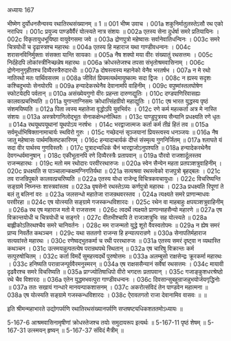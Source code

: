 अध्यायः 167

भीष्मेण दुर्योधनसैन्यस्य रथातिरथसंख्यानम् ॥ 1 ॥
001   	भीष्म उवाच ।
001a	शकुनिर्मातुलस्तेऽसौ रथ एको नराधिप ।
001c	प्रयुज्य पाण्डवैर्वैरं योत्स्यते नात्र संशयः ॥
002a	एतस्य सेना दुर्धर्षा समरे प्रतियायिनः ।
002c	विकृतायुधभूयिष्ठा वायुवेगसमा जवे ॥
003a	द्रोणपुत्रो महेष्वासः सर्वानेवातिधन्विनः ।
003c	समरे चित्रयोधी च दृढास्त्रश्च महारथः ॥
004a	एतस्य हि महाराज यथा गाण्डीवधन्वनः ।
004c	शरासनविनिर्मुक्ताः संसक्ता यान्ति सायकाः ॥
005a	नैष शक्यो मया वीरः संख्यातुं रथसत्तमः ।
005c	निर्दहेदपि लोकांस्त्रीनिच्छन्नेष महारथः ॥
006a	क्रोधस्तेजश्च तपसा संभृतोश्रमवासिनाम् ।
006c	द्रोणेनानुगृहीतश्च दिव्यैरस्त्रैरुदारधीः ॥
007a	दोषस्त्वस्य महानेको येनैव भरतर्षभ ।
007a	न मे रथो नातिरथो मतः पार्थिवसत्तम ॥
008a	जीवितं प्रियमत्यर्थमायुष्कामः सदा द्विजः ।
008c	न ह्यस्य सदृशः कश्चिदुभयोः सेनयोरपि ॥
009a	हन्यादेकरथेनैव देवानामपि वाहिनीम् ।
009c	वपुष्मांस्तलघोषेण स्फोटयेदपि पर्वतान् ॥
010a	असंख्येयगुणो वीरः प्रहन्ता दारुणद्युतिः ।
010c	दण्डपाणिरिवासह्यः कालवत्प्रचरिष्यति ॥
011a	युगान्ताग्निसमः क्रोधात्सिंहग्रीवो महाद्युतिः ।
011c	एष भारत युद्धस्य पृष्ठं संशमयिष्यति ॥
012a	पिता त्वस्य महातेजा वृद्धोऽपि युवभिर्वरः ।
012c	रणे कर्म महत्कर्ता अत्र मे नास्ति संशयः ॥
013a	अस्त्रवेगानिलोद्भूतः सेनाकक्षेन्धनोत्थितः ।
013c	पाण्डुपुत्रस्य सैन्यानि प्रधक्ष्यति रणे धृतः ॥
014a	रथयूथपयूथानां यूथपोऽय नरर्षभः ।
014c	भरद्वाजात्मजः कर्ता कर्म तीव्रं हितं तव ॥
015a	सर्वमूर्धाभिषिक्तानामाचार्यः स्थविरो गुरुः ।
015c	गच्छेदन्तं सृञ्जयानां प्रियस्त्वस्य धनञ्जयः ॥
016a	नैष जातु महेष्वासः पार्थमक्लिष्टकारिणम् ।
016c	हन्यादाचार्यकं दीप्तं संस्मृत्य गुणनिर्जितम् ॥
017a	श्लाघते यं सदा वीर पार्थस्य गुणविस्तरैः ।
017c	पुत्रादभ्यधिकं चैनं भारद्वाजोऽनुपश्यति ॥
018a	हन्यादेकरथेनैव देवगन्धर्वमानुषान् ।
018c	एकीभूतानपि रणे दिव्यैरस्त्रैः प्रतापवान् ॥
019a	पौरवो राजशार्दूलस्तव राजन्महारथः ।
019c	मतो मम रथोदारः परवीररथारुजः ॥
020a	स्वेन सैन्येन महता प्रतपञ्शत्रुवाहिनीम् ।
020c	प्रधक्ष्यति स पाञ्चालान्कक्षमग्निगतिर्यथा ॥
021a	सत्यश्रवा रथस्त्वेको राजपुत्रो बृहद्बलः ।
021c	तव राजन्रिपुबले कालवत्प्रचरिष्यति ॥
022a 	एतस्य योधा राजेन्द्र विचित्रकवचायुधाः ।
022c	विचरिष्यन्ति सङ्ग्रामे निघ्नन्तः शास्त्रवांस्तव ॥
023a	वृषसेनो रथस्तेऽग्र्यः कर्णपुत्रो महारथः ।
023a	प्रधक्ष्यति रिपूणां ते बलं तु बलिनां वरः ॥
023a	जलसन्धो महातेजा राजन्रथवरस्तव ।
024a	त्यक्ष्यते समरे प्राणान्माधवः परवीरहा ॥
024c	एष योत्स्यति सङ्ग्रामे गजस्कन्धविशारदः ।
025c	रथेन वा माहबाहुः क्षपयञ्शत्रुवाहिनीम् ॥
026a	रथ एष महाराज मतो मे राजसत्तम ।
026c	त्वदर्थे त्यक्ष्यते प्राणान्सहसैन्यो महारणे ॥
027a	एष विक्रान्तयोधी च चित्रयोधी च सङ्गरे ।
027c	वीतभीश्चापि ते राजञ्शत्रुभिः सह योत्स्यते ॥
028a	बाह्लीकोऽतिरथश्चैव समरे चानिवर्तनः ।
028c	मम राजन्मतो युद्धे शूरो वैवस्वतोपमः ॥
029a	न ह्येष समरं प्राप्य निवर्तेत कथञ्चन ।
029c	यथा सततगो राजन्स हि हन्यात्परान्रणे ॥
030a	सेनापतिर्महाराज सत्यवांस्ते महारथः ।
030c	रणेष्वद्भुतकर्मा च रथी पररथारुजः ॥
031a	एतस्य समरं दृष्ट्वा न व्यथास्ति कथञ्चन ।
031c	उत्स्मयन्नुत्पतत्येष परान्रथपथे स्थितान् ॥
032a	एष चारिषु विक्रान्तः कर्म सत्पुरुषोचितम् ।
032c	कर्ता विमर्दे सुमहत्त्वदर्थे पुरुषोत्तमः ॥
033a	अलम्बुसो राक्षसेन्द्रः क्रूरकर्मा महारथः ।
033c	हनिष्यति परान्राजन्पूर्ववैरमनुस्मरन् ॥
034a	एष राक्षससैन्यानं सर्वेषां रथसत्तमः ।
034c	मायावी दृढवैरश्च समरे विचरिष्यति ॥
035a	प्राग्ज्योतिषाधिपो वीरो भगदत्तः प्रतापवान् ।
035c	गजाङ्कुशधरश्रेष्ठो रथे चैव विशारदः ॥
036a	एतेन युद्धमभवत्पुरा गाण्डीवधन्वनः ।
036c	दिवसान्सुबहून्राजन्नुभयोर्जयगृद्धिनोः ॥
037a	ततः सखायं गान्धारे मानयन्पाकशासनम् ।
037c	अकरोत्संविदं तेन पाण्डवेन महात्मना ॥
038a	एष योत्स्यति सङ्ग्रामे गजस्कन्धविशारदः ।
038c	ऐरावतगतो राजा देवानामिव वासवः ॥ ॥

इति श्रीमन्महाभारते उद्योगपर्वणि रथातिरथसंख्यानपर्वणि सप्तषष्ट्यधिकशततमोऽध्यायः ॥

5-167-6 आश्रमवासिनामृषीणां क्रोधस्तेजश्च तयोः समुदायरूप इत्यर्थः ॥ 5-167-11 पृष्ठं शेषम् ॥ 5-167-31 उत्स्मयन् हृष्यन् ॥ 5-167-37 संविदं मैत्रीम् ॥
